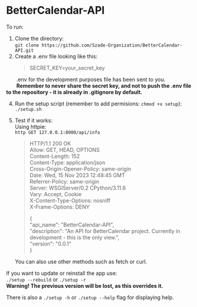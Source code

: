 # BetterCalendar-API  
  
To run:  
1. Clone the directory:  
`git clone https://github.com/Szade-Organization/BetterCalendar-API.git`
2. Create a .env file looking like this:  
    > SECRET_KEY=your_secret_key

&nbsp;&nbsp;&nbsp;&nbsp;&nbsp;&nbsp;&nbsp;.env for the development purposes file has been sent to you.  
&nbsp;&nbsp;&nbsp;&nbsp;&nbsp;&nbsp;&nbsp;**Remember to never share the secret key, and not to push the .env file to the repository - it is already in .gitignore by default.**  

4. Run the setup script (remember to add permisions: `chmod +x setup`):  
`./setup.sh`

5. Test if it works:  
Using httpie:  
`http GET 127.0.0.1:8000/api/info`  
    > HTTP/1.1 200 OK  
    > Allow: GET, HEAD, OPTIONS  
    > Content-Length: 152  
    > Content-Type: application/json  
    > Cross-Origin-Opener-Policy: same-origin    
    > Date: Wed, 15 Nov 2023 12:48:45 GMT  
    > Referrer-Policy: same-origin  
    > Server: WSGIServer/0.2 CPython/3.11.6  
    > Vary: Accept, Cookie  
    > X-Content-Type-Options: nosniff  
    > X-Frame-Options: DENY  
    >   
    > {  
    >     "api_name": "BetterCalendar-API",  
    >     "description": "An API for BetterCalendar project. Currently in development - this is the only view.",  
    >     "version": "0.0.1"  
    > }
    
    You can also use other methods such as fetch or curl.
            


If you want to update or reinstall the app use:  
`./setup --rebuild` or `./setup -r`  
**Warning! The previous version will be lost, as this overrides it.**  
  
There is also a `./setup -h` or `./setup --help` flag for displaying help.  
